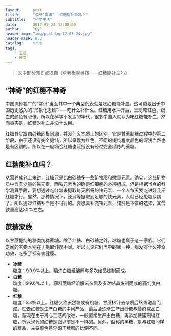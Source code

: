 ```yaml
---
layout:     post
title:      "杀死“常识”——红糖能补血吗？"
subtitle:   "科学生活"
date:       2017-05-24 12:00:00
author:     "Cy"
header-img: "img/post-bg-17-05-24.jpg"
header-mask: 0.3
catalog:    true
tags:
    - 生活
    - 硬文
---
```




> 文中部分知识点取自《卓老板聊科技——红糖能补血吗》


## “神奇”的红糖不神奇

中国流传甚广的“常识”里面其中一个典型代表就是吃红糖能补血。这可能是出于中国历史悠久的“形象化思维”——吃什么补什么。红糖用水冲开后，呈现暗红色，跟血的颜色有点像，所以在科学不发达的年代，很多中国人就认为吃红糖能补血。然而事实是，红糖对补血并没什么用。

红糖其实跟白砂糖同根同源，并没什么本质上的区别。它是甘蔗制糖过程中的第二阶段，由于还没有完全提纯，所以呈现为红色。不同的提纯程度颜色的深浅当然也是有区别的。所以在一般场合红糖也泛指没有经过完全精炼的蔗糖。

## 红糖能补血吗？

从营养成分上来讲，红糖只是比白砂糖多一些矿物质和微量元素。确实，这些矿物质中含有少量的铁元素，而铁元素也的确是红细胞的必须组成。但是根据当今的科学测算手段，要想通过吃红糖来摄取每天所需的铁元素，一个人每天要吃进好几斤红糖才行。显然，那种情况下，还没等摄取到足够的铁元素，人就已经患糖尿病了。所以通过红糖补血是不可行的。要想真补充铁元素，猪肝是不错的选择，其含铁量高达30%左右。

## 蔗糖家族

以甘蔗提纯的糖类统称蔗糖。除了红糖、白砂糖之外，冰糖也属于这一家族。它们之间的主要区别在于提取纯度不同。所以无论它们当中的哪一种，都没有什么神奇功效，吃多了都有害健康。

* **冰糖**  
糖度：99.9%以上。精炼白糖经溶解与多次结晶炼制而成。
* **白糖**  
糖度：99.6%以上。原料蔗糖经溶解去杂质及多次结晶炼制而成的高纯度白糖。
* **红糖**  
糖度：88％以上。红糖又称天然糖或有机糖。甘蔗榨汁去杂质后熬炼激晶而成。过去红糖是生产白糖的中间产品，最后会逐渐生产出砂糖与最终成品白糖，而现在由于离心工艺的改进，一般直接生产出白糖，再添加糖蜜制得红糖，所以现代的红糖是跟以前是不一样的。另外，俗称的黑糖，是与红糖同样的糖品，主要颜色差异源于糖蜜的比例不同。


